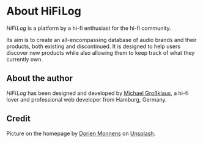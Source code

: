 # About HiFi&hairsp;Log

_HiFi&hairsp;Log_ is a platform by a hi-fi enthusiast for the hi-fi community.

Its aim is to create an all-encompassing database of audio brands and their products, both existing and discontinued.
It is designed to help users discover new products while also allowing them to keep track of what they currently own.

## About the author

_HiFi&hairsp;Log_ has been designed and developed by [Michael Großklaus](https://www.mgrossklaus.de), a hi-fi lover and professional web developer from Hamburg, Germany.

## Credit

Picture on the homepage by <a href="https://unsplash.com/de/@dorienmonnens">Dorien Monnens</a> on <a href="https://unsplash.com/de/fotos/vinyl-plattenspieler-auf-dem-tisch-UaSpWm8pTOc">Unsplash</a>.

